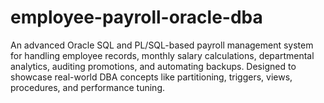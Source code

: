 # employee-payroll-oracle-dba
An advanced Oracle SQL and PL/SQL-based payroll management system for handling employee records, monthly salary calculations, departmental analytics, auditing promotions, and automating backups. Designed to showcase real-world DBA concepts like partitioning, triggers, views, procedures, and performance tuning.
